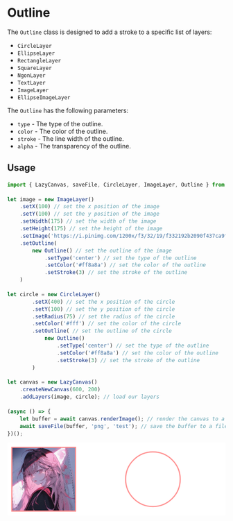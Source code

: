 # Outline

The `Outline` class is designed to add a stroke to a specific list of layers:
- `CircleLayer`
- `EllipseLayer`
- `RectangleLayer`
- `SquareLayer`
- `NgonLayer`
- `TextLayer`
- `ImageLayer`
- `EllipseImageLayer`

The `Outline` has the following parameters:
- `type` - The type of the outline.
- `color` - The color of the outline.
- `stroke` - The line width of the outline.
- `alpha` - The transparency of the outline.

## Usage

```ts
import { LazyCanvas, saveFile, CircleLayer, ImageLayer, Outline } from '@hitomihiumi/lazy-canvas';

let image = new ImageLayer()
    .setX(100) // set the x position of the image
    .setY(100) // set the y position of the image
    .setWidth(175) // set the width of the image
    .setHeight(175) // set the height of the image
    .setImage('https://i.pinimg.com/1200x/f3/32/19/f332192b2090f437ca9f49c1002287b6.jpg') // set the image
    .setOutline(
        new Outline() // set the outline of the image
            .setType('center') // set the type of the outline
            .setColor('#ff8a8a') // set the color of the outline
            .setStroke(3) // set the stroke of the outline
    )

let circle = new CircleLayer()
        .setX(400) // set the x position of the circle
        .setY(100) // set the y position of the circle
        .setRadius(75) // set the radius of the circle
        .setColor('#fff') // set the color of the circle
        .setOutline( // set the outline of the circle
            new Outline()
                .setType('center') // set the type of the outline
                .setColor('#ff8a8a') // set the color of the outline
                .setStroke(3) // set the stroke of the outline
        )

let canvas = new LazyCanvas()
    .createNewCanvas(600, 200)
    .addLayers(image, circle); // load our layers

(async () => {
    let buffer = await canvas.renderImage(); // render the canvas to a buffer
    await saveFile(buffer, 'png', 'test'); // save the buffer to a file
})();
```

![Example](https://raw.githubusercontent.com/hitomihiumi/docsholder/master/guide/outline/outline.png)